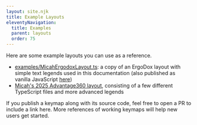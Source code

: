 ```yaml
---
layout: site.njk
title: Example Layouts
eleventyNavigation:
  title: Examples
  parent: layouts
  order: 75
---
```


Here are some example layouts you can use as a reference.

* [examples/MicahErgodoxLayout.ts](https://github.com/mrled/KeymapKit/tree/master/examples/MicahErgodoxLayout.ts):
  a copy of an ErgoDox layout with simple text legends used in this documentation
  (also published as vanilla JavaScript [here](https://me.micahrl.com/blog/earliest-ergodox-keymap/))
* [Micah's 2025 Advantage360 layout](https://me.micahrl.com/blog/advantage360-keymap-summer-2025/),
  consisting of a few different TypeScript files and more advanced legends

If you publish a keymap along with its source code,
feel free to open a PR to include a link here.
More references of working keymaps will help new users get started.
